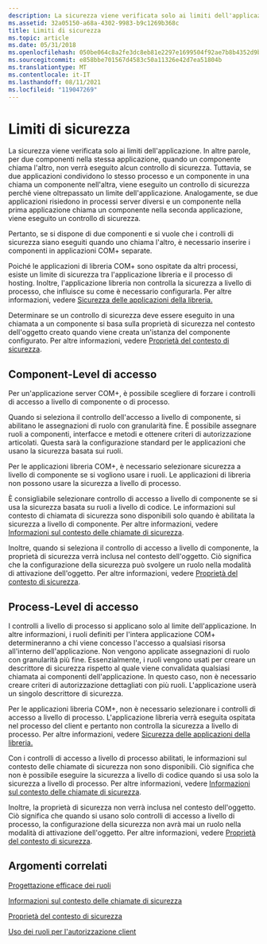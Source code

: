 ```yaml
---
description: La sicurezza viene verificata solo ai limiti dell'applicazione.
ms.assetid: 32a05150-a68a-4302-9983-b9c1269b368c
title: Limiti di sicurezza
ms.topic: article
ms.date: 05/31/2018
ms.openlocfilehash: 050be064c8a2fe3dc8eb81e2297e1699504f92ae7b8b4352d9b875dfc50e91a1
ms.sourcegitcommit: e858bbe701567d4583c50a11326e42d7ea51804b
ms.translationtype: MT
ms.contentlocale: it-IT
ms.lasthandoff: 08/11/2021
ms.locfileid: "119047269"
---
```

# <a name="security-boundaries"></a>Limiti di sicurezza

La sicurezza viene verificata solo ai limiti dell'applicazione. In altre parole, per due componenti nella stessa applicazione, quando un componente chiama l'altro, non verrà eseguito alcun controllo di sicurezza. Tuttavia, se due applicazioni condividono lo stesso processo e un componente in una chiama un componente nell'altra, viene eseguito un controllo di sicurezza perché viene oltrepassato un limite dell'applicazione. Analogamente, se due applicazioni risiedono in processi server diversi e un componente nella prima applicazione chiama un componente nella seconda applicazione, viene eseguito un controllo di sicurezza.

Pertanto, se si dispone di due componenti e si vuole che i controlli di sicurezza siano eseguiti quando uno chiama l'altro, è necessario inserire i componenti in applicazioni COM+ separate.

Poiché le applicazioni di libreria COM+ sono ospitate da altri processi, esiste un limite di sicurezza tra l'applicazione libreria e il processo di hosting. Inoltre, l'applicazione libreria non controlla la sicurezza a livello di processo, che influisce su come è necessario configurarla. Per altre informazioni, vedere [Sicurezza delle applicazioni della libreria.](library-application-security.md)

Determinare se un controllo di sicurezza deve essere eseguito in una chiamata a un componente si basa sulla proprietà di sicurezza nel contesto dell'oggetto creato quando viene creata un'istanza del componente configurato. Per altre informazioni, vedere [Proprietà del contesto di sicurezza](security-context-property.md).

## <a name="component-level-access-checks"></a>Component-Level di accesso

Per un'applicazione server COM+, è possibile scegliere di forzare i controlli di accesso a livello di componente o di processo.

Quando si seleziona il controllo dell'accesso a livello di componente, si abilitano le assegnazioni di ruolo con granularità fine. È possibile assegnare ruoli a componenti, interfacce e metodi e ottenere criteri di autorizzazione articolati. Questa sarà la configurazione standard per le applicazioni che usano la sicurezza basata sui ruoli.

Per le applicazioni libreria COM+, è necessario selezionare sicurezza a livello di componente se si vogliono usare i ruoli. Le applicazioni di libreria non possono usare la sicurezza a livello di processo.

È consigliabile selezionare controllo di accesso a livello di componente se si usa la sicurezza basata su ruoli a livello di codice. Le informazioni sul contesto di chiamata di sicurezza sono disponibili solo quando è abilitata la sicurezza a livello di componente. Per altre informazioni, vedere [Informazioni sul contesto delle chiamate di sicurezza](security-call-context-information.md).

Inoltre, quando si seleziona il controllo di accesso a livello di componente, la proprietà di sicurezza verrà inclusa nel contesto dell'oggetto. Ciò significa che la configurazione della sicurezza può svolgere un ruolo nella modalità di attivazione dell'oggetto. Per altre informazioni, vedere [Proprietà del contesto di sicurezza](security-context-property.md).

## <a name="process-level-access-checks"></a>Process-Level di accesso

I controlli a livello di processo si applicano solo al limite dell'applicazione. In altre informazioni, i ruoli definiti per l'intera applicazione COM+ determineranno a chi viene concesso l'accesso a qualsiasi risorsa all'interno dell'applicazione. Non vengono applicate assegnazioni di ruolo con granularità più fine. Essenzialmente, i ruoli vengono usati per creare un descrittore di sicurezza rispetto al quale viene convalidata qualsiasi chiamata ai componenti dell'applicazione. In questo caso, non è necessario creare criteri di autorizzazione dettagliati con più ruoli. L'applicazione userà un singolo descrittore di sicurezza.

Per le applicazioni libreria COM+, non è necessario selezionare i controlli di accesso a livello di processo. L'applicazione libreria verrà eseguita ospitata nel processo del client e pertanto non controlla la sicurezza a livello di processo. Per altre informazioni, vedere [Sicurezza delle applicazioni della libreria.](library-application-security.md)

Con i controlli di accesso a livello di processo abilitati, le informazioni sul contesto delle chiamate di sicurezza non sono disponibili. Ciò significa che non è possibile eseguire la sicurezza a livello di codice quando si usa solo la sicurezza a livello di processo. Per altre informazioni, vedere [Informazioni sul contesto delle chiamate di sicurezza](security-call-context-information.md).

Inoltre, la proprietà di sicurezza non verrà inclusa nel contesto dell'oggetto. Ciò significa che quando si usano solo controlli di accesso a livello di processo, la configurazione della sicurezza non avrà mai un ruolo nella modalità di attivazione dell'oggetto. Per altre informazioni, vedere [Proprietà del contesto di sicurezza](security-context-property.md).

## <a name="related-topics"></a>Argomenti correlati

<dl> <dt>

[Progettazione efficace dei ruoli](designing-roles-effectively.md)
</dt> <dt>

[Informazioni sul contesto delle chiamate di sicurezza](security-call-context-information.md)
</dt> <dt>

[Proprietà del contesto di sicurezza](security-context-property.md)
</dt> <dt>

[Uso dei ruoli per l'autorizzazione client](using-roles-for-client-authorization.md)
</dt> </dl>

 

 



